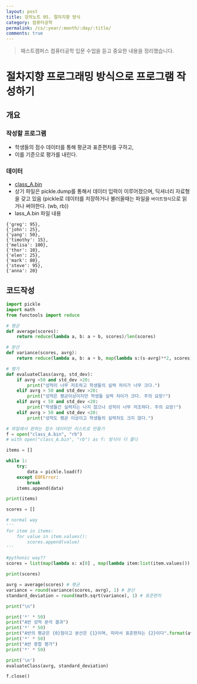 ```yaml
---
layout: post
title: 강의노트 05. 절차지향 방식
category: 컴퓨터공학
permalink: /cs/:year/:month/:day/:title/
comments: true
---
```

> 패스트캠퍼스 컴퓨터공학 입문 수업을 듣고 중요한 내용을 정리했습니다.


# 절차지향 프로그래밍 방식으로 프로그램 작성하기

## 개요

### 작성할 프로그램
- 학생들의 점수 데이터를 통해 평균과 표준편차를 구하고,
- 이를 기준으로 평가를 내린다.

### 데이터
- [class_A.bin](https://github.com/wayhome25/computer-science/blob/master/02_python_advanced/data/class_A.bin)
- 상기 파일은 pickle.dump를 통해서 데이터 입력이 이루어졌으며, 딕셔너리 자료형을 갖고 있음 (pickle로 데이터를 저장하거나 불러올때는 파일을 `바이트형식`으로 읽거나 써야한다. (wb, rb))
- lass_A.bin 파일 내용

```shell
{'greg': 95},
{'john': 25},
{'yang': 50},
{'timothy': 15},
{'melisa': 100},
{'thor': 10},
{'elen': 25},
{'mark': 80},
{'steve': 95},
{'anna': 20}
```

## 코드작성

```python
import pickle
import math
from functools import reduce

# 평균
def average(scores):
    return reduce(lambda a, b: a + b, scores)/len(scores)

# 분산
def variance(scores, avrg):
    return reduce(lambda a, b: a + b, map(lambda s:(s-avrg)**2, scores))/len(scores)

# 평가
def evaluateClass(avrg, std_dev):
    if avrg <50 and std_dev >20:
        print("성적이 너무 저조하고 학생들의 실력 차이가 너무 크다.")
    elif avrg > 50 and std_dev >20:
        print("성적은 평균이상이지만 학생들 실력 차이가 크다. 주의 요망!")
    elif avrg < 50 and std_dev <20:
        print("학생들간 실력차는 나지 않으나 성적이 너무 저조하다. 주의 요망!")
    elif avrg > 50 and std_dev <20:
        print("성적도 평균 이상이고 학생들의 실력차도 크지 않다.")

# 파일에서 원하는 점수 데이터만 리스트로 만들기
f = open("class_A.bin", "rb")
# with open("class_A.bin", "rb") as f: 방식이 더 좋다

items = []

while 1:
    try:
        data = pickle.load(f)
    except EOFError:
        break    
    items.append(data)

print(items)

scores = []

# normal way
'''
for item in items:
    for value in item.values():
        scores.append(value)
'''

#pythonic way??
scores = list(map(lambda x: x[0] , map(lambda item:list(item.values()),items)))

print(scores)

avrg = average(scores) # 평균
variance = round(variance(scores, avrg), 1) # 분산
standard_deviation = round(math.sqrt(variance), 1) # 표준편차

print("\n")

print('*' * 50)
print("A반 성적 분석 결과")
print('*' * 50)
print("A반의 평균은 {0}점이고 분산은 {1}이며, 따라서 표준편차는 {2}이다".format(avrg, variance, standard_deviation))
print('*' * 50)
print("A반 종합 평가")
print('*' * 50)

print('\n')
evaluateClass(avrg, standard_deviation)

f.close()
```
